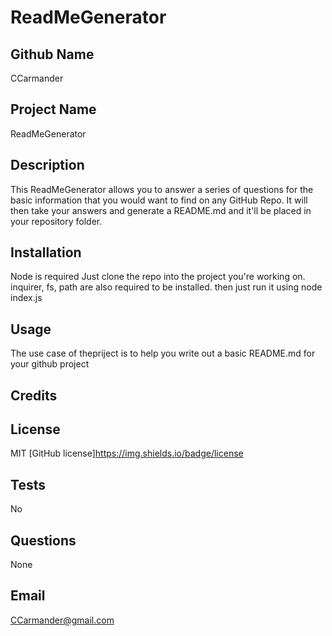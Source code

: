 
# ReadMeGenerator

## Github Name
CCarmander
## Project Name
ReadMeGenerator
## Description
This ReadMeGenerator allows you to answer a series of questions for the basic information that you would want to find on any GitHub Repo. It will then take your answers and generate a README.md and it'll be placed in your repository folder.
## Installation
Node is  required Just clone the repo into the project you're working on. inquirer, fs, path are also required to be installed. then just run it using node index.js
## Usage
The use case of thepriject is to help you write out a basic README.md for your github project
## Credits

## License
MIT
[GitHub license]https://img.shields.io/badge/license
## Tests
No
## Questions
None
## Email
CCarmander@gmail.com
